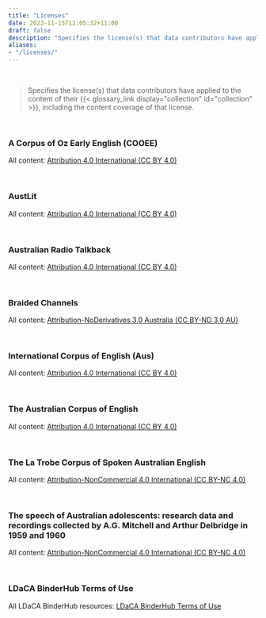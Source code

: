 ```yaml
---
title: "Licenses"
date: 2023-11-15T12:05:32+11:00
draft: false
description: "Specifies the license(s) that data contributors have applied to the content of their collection, including the content coverage of that license."
aliases: 
- "/licenses/"
---
```


<br>

> Specifies the license(s) that data contributors have applied to the content of their {{< glossary_link display="collection" id="collection" >}}, including the content coverage of that license.

<br>

### A Corpus of Oz Early English (COOEE)

All content: [Attribution 4.0 International (CC BY 4.0)](https://creativecommons.org/licenses/by/4.0/)

<br>

### AustLit

All content: [Attribution 4.0 International (CC BY 4.0)](https://creativecommons.org/licenses/by/4.0/)

<br>

### Australian Radio Talkback

All content: [Attribution 4.0 International (CC BY 4.0)](https://creativecommons.org/licenses/by/4.0/)

<br>

### Braided Channels

All content: [Attribution-NoDerivatives 3.0 Australia (CC BY-ND 3.0 AU)](https://creativecommons.org/licenses/by-nd/3.0/au/)

<br>

### International Corpus of English (Aus)

All content: [Attribution 4.0 International (CC BY 4.0)](https://creativecommons.org/licenses/by/4.0/)

<br>

### The Australian Corpus of English

All content: [Attribution 4.0 International (CC BY 4.0)](https://creativecommons.org/licenses/by/4.0/)

<br>

### The La Trobe Corpus of Spoken Australian English

All content: [Attribution-NonCommercial 4.0 International (CC BY-NC 4.0)](https://creativecommons.org/licenses/by-nc/4.0/)

<br>

### The speech of Australian adolescents: research data and recordings collected by A.G. Mitchell and Arthur Delbridge in 1959 and 1960

All content: [Attribution-NonCommercial 4.0 International (CC BY-NC 4.0)](https://creativecommons.org/licenses/by-nc/4.0/)

<br>

### LDaCA BinderHub Terms of Use

All LDaCA BinderHub resources: [LDaCA BinderHub Terms of Use](https://www.ldaca.edu.au/resources/ldaca-resources/licenses/ldaca-binderhub/LDaCA%20ATAP%20BinderHub%20Terms%20of%20Use.pdf)

<br>